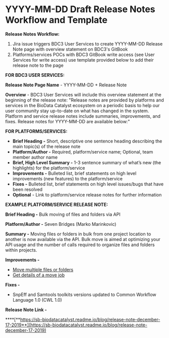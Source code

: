 # YYYY-MM-DD Draft Release Notes Workflow and Template

**Release Notes Workflow:**

1. Jira issue triggers BDC3 User Services to create YYYY-MM-DD Release Note page with overview statement on BDC3's GitBook
2. Platforms/services POCs with BDC3 GitBook write access \(see User Services for write access\) use template provided below to add their release note to the page

**FOR BDC3 USER SERVICES:**

**Release Note Page Name** - YYYY-MM-DD + Release Note

**Overview** - BDC3 User Services will include this overview statement at the beginning of the release note: "Release notes are provided by platforms and services in the BioData Catalyst ecosystem on a periodic basis to help our user community stay up-to-date on what has changed in the system. Platform and service release notes include summaries, improvements, and fixes. Release notes for YYYY-MM-DD are available below:"

**FOR PLATFORMS/SERVICES:**

* **Brief Heading -** Short, descriptive one sentence heading describing the main topic\(s\) of the release note
* **Platform/Author -** Required, platform/service name; Optional, team member author name
* **Brief, High Level Summary -** 1-3 sentence summary of what’s new \(the highlights\) for the platform/service
* **Improvements -** Bulleted list, brief statements on high level improvements \(new features\) to the platform/service
* **Fixes -** Bulleted list, brief statements on high level issues/bugs that have been resolved
* **Optional** - Link to platform/service release notes for further information

**EXAMPLE PLATFORM/SERVICE RELEASE NOTE:** 

**Brief Heading -** Bulk moving of files and folders via API

**Platform/Author -** Seven Bridges \(Marko Marinkovic\)

**Summary -** Moving files or folders in bulk from one project location to another is now available via the API. Bulk move is aimed at optimizing your API usage and the number of calls required to organize files and folders within projects.

**Improvements -**

* [Move multiple files or folders](https://docs.sevenbridges.com/reference#move-multiple-files-or-folders)
* [Get details of a move job](https://docs.sevenbridges.com/reference#get-details-of-a-move-job)

**Fixes -**

* SnpEff and Samtools toolkits versions updated to Common Workflow Language 1.0 \(CWL 1.0\)

**Release Note Link -**

\*\*\*\*[**https://sb-biodatacatalyst.readme.io/blog/release-note-december-17-2019**](https://sb-biodatacatalyst.readme.io/blog/release-note-december-17-2019)



